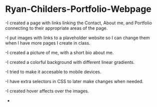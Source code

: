 # Ryan-Childers-Portfolio-Webpage

-I created a page with links linking the Contact, About me, and Portfolio connecting to their appropriate areas of the page.

-I put images with links to a plaveholder website so I can change them when I have more pages I create in class.

-I created a picture of me, with a short bio about me.

-I created a colorful background with different linear gradients.

-I tried to make it accesable to mobile devices.

-I have extra selectors in CSS to later make changes when needed.

-I created hover affects over the images.

-